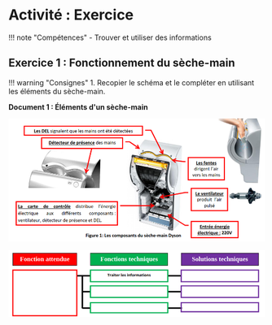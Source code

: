 # Activité : Exercice

!!! note "Compétences"
    - Trouver et utiliser des informations


## Exercice 1 : Fonctionnement du sèche-main

!!! warning "Consignes"
    1. Recopier le schéma et le compléter en utilisant les éléments du sèche-main.
   


**Document 1 : Éléments d'un sèche-main**

![](Pictures/sechemain.png)

![](Pictures/fonctSecheMain.png)